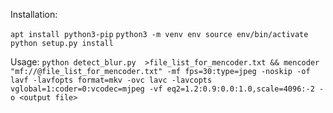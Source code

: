 Installation:

`apt install python3-pip`
`python3 -m venv env
source env/bin/activate
python setup.py install`

Usage:
`python detect_blur.py  >file_list_for_mencoder.txt && mencoder "mf://@file_list_for_mencoder.txt" -mf fps=30:type=jpeg -noskip -of lavf -lavfopts format=mkv -ovc lavc -lavcopts vglobal=1:coder=0:vcodec=mjpeg -vf eq2=1.2:0.9:0.0:1.0,scale=4096:-2 -o <output file>`

